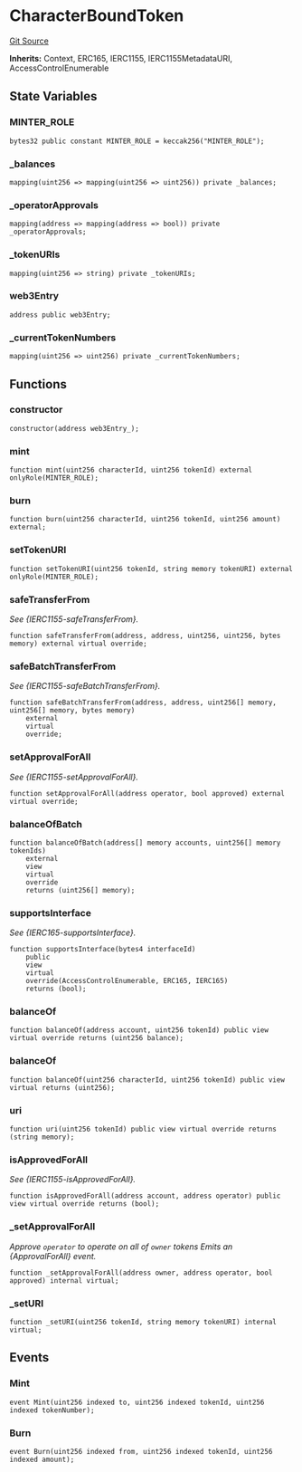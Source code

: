 # CharacterBoundToken
[Git Source](https://github.com/Crossbell-Box/Crossbell-Contracts/blob/d7461dc986f92c02778fae6c468f62f2db6d2f91/contracts/misc/CharacterBoundToken.sol)

**Inherits:**
Context, ERC165, IERC1155, IERC1155MetadataURI, AccessControlEnumerable


## State Variables
### MINTER_ROLE

```solidity
bytes32 public constant MINTER_ROLE = keccak256("MINTER_ROLE");
```


### _balances

```solidity
mapping(uint256 => mapping(uint256 => uint256)) private _balances;
```


### _operatorApprovals

```solidity
mapping(address => mapping(address => bool)) private _operatorApprovals;
```


### _tokenURIs

```solidity
mapping(uint256 => string) private _tokenURIs;
```


### web3Entry

```solidity
address public web3Entry;
```


### _currentTokenNumbers

```solidity
mapping(uint256 => uint256) private _currentTokenNumbers;
```


## Functions
### constructor


```solidity
constructor(address web3Entry_);
```

### mint


```solidity
function mint(uint256 characterId, uint256 tokenId) external onlyRole(MINTER_ROLE);
```

### burn


```solidity
function burn(uint256 characterId, uint256 tokenId, uint256 amount) external;
```

### setTokenURI


```solidity
function setTokenURI(uint256 tokenId, string memory tokenURI) external onlyRole(MINTER_ROLE);
```

### safeTransferFrom

*See {IERC1155-safeTransferFrom}.*


```solidity
function safeTransferFrom(address, address, uint256, uint256, bytes memory) external virtual override;
```

### safeBatchTransferFrom

*See {IERC1155-safeBatchTransferFrom}.*


```solidity
function safeBatchTransferFrom(address, address, uint256[] memory, uint256[] memory, bytes memory)
    external
    virtual
    override;
```

### setApprovalForAll

*See {IERC1155-setApprovalForAll}.*


```solidity
function setApprovalForAll(address operator, bool approved) external virtual override;
```

### balanceOfBatch


```solidity
function balanceOfBatch(address[] memory accounts, uint256[] memory tokenIds)
    external
    view
    virtual
    override
    returns (uint256[] memory);
```

### supportsInterface

*See {IERC165-supportsInterface}.*


```solidity
function supportsInterface(bytes4 interfaceId)
    public
    view
    virtual
    override(AccessControlEnumerable, ERC165, IERC165)
    returns (bool);
```

### balanceOf


```solidity
function balanceOf(address account, uint256 tokenId) public view virtual override returns (uint256 balance);
```

### balanceOf


```solidity
function balanceOf(uint256 characterId, uint256 tokenId) public view virtual returns (uint256);
```

### uri


```solidity
function uri(uint256 tokenId) public view virtual override returns (string memory);
```

### isApprovedForAll

*See {IERC1155-isApprovedForAll}.*


```solidity
function isApprovedForAll(address account, address operator) public view virtual override returns (bool);
```

### _setApprovalForAll

*Approve `operator` to operate on all of `owner` tokens
Emits an {ApprovalForAll} event.*


```solidity
function _setApprovalForAll(address owner, address operator, bool approved) internal virtual;
```

### _setURI


```solidity
function _setURI(uint256 tokenId, string memory tokenURI) internal virtual;
```

## Events
### Mint

```solidity
event Mint(uint256 indexed to, uint256 indexed tokenId, uint256 indexed tokenNumber);
```

### Burn

```solidity
event Burn(uint256 indexed from, uint256 indexed tokenId, uint256 indexed amount);
```

